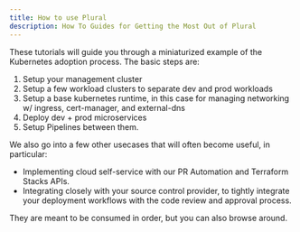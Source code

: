 ```yaml
---
title: How to use Plural
description: How To Guides for Getting the Most Out of Plural
---
```

These tutorials will guide you through a miniaturized example of the Kubernetes adoption process.  The basic steps are:

1. Setup your management cluster
2. Setup a few workload clusters to separate dev and prod workloads
3. Setup a base kubernetes runtime, in this case for managing networking w/ ingress, cert-manager, and external-dns
4. Deploy dev + prod microservices
5. Setup Pipelines between them.

We also go into a few other usecases that will often become useful, in particular:

* Implementing cloud self-service with our PR Automation and Terraform Stacks APIs.
* Integrating closely with your source control provider, to tightly integrate your deployment workflows with the code review and approval process.

They are meant to be consumed in order, but you can also browse around.
